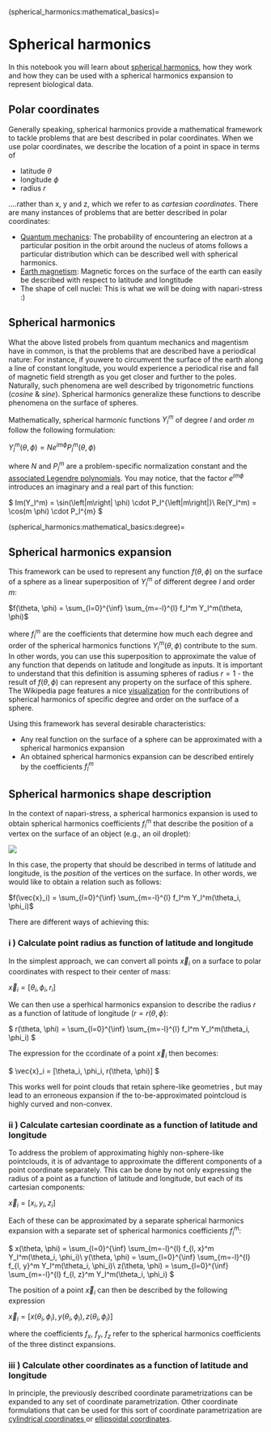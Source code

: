 (spherical_harmonics:mathematical_basics)=
# Spherical harmonics

In this notebook you will learn about [spherical harmonics](https://en.wikipedia.org/wiki/Spherical_harmonics), how they work and how they can be used with a spherical harmonics expansion to represent biological data.

## Polar coordinates

Generally speaking, spherical harmonics provide a mathematical framework to tackle problems that are best described in polar coordinates. When we use polar coordinates, we describe the location of a point in space in terms of 

* latitude $\theta$
* longitude $\phi$
* radius $r$

....rather than x, y and z, which we refer to as *cartesian coordinates*. There are many instances of problems that are better described in polar coordinates:

- [Quantum mechanics](https://en.wikipedia.org/wiki/Atomic_orbital): The probability of encountering an electron at a particular position in the orbit around the nucleus of atoms follows a particular distribution which can be described well with spherical harmonics.
- [Earth magnetism](https://en.wikipedia.org/wiki/Earth%27s_magnetic_field): Magnetic forces on the surface of the earth can easily be described with respect to latitude and longtitude
- The shape of cell nuclei: This is what we will be doing with napari-stress :)

## Spherical harmonics

What the above listed probels from quantum mechanics and magentism have in common, is that the problems that are described have a periodical nature: For instance, if youwere to circumvent the surface of the earth along a line of constant longitude, you would experience a periodical rise and fall of magnetic field strength as you get closer and further to the poles. Naturally, such phenomena are well described by trigonometric functions (*cosine* & *sine*). Spherical harmonics generalize these functions to describe phenomena on the surface of spheres.

Mathematically, spherical harmonic functions $Y_l^m$ of degree $l$ and order $m$ follow the following formulation:

$Y_l^m(\theta, \phi) = N e^{im\phi} P_l^m(\theta, \phi)$

where $N$ and $P_l^m$ are a problem-specific normalization constant and the [associated Legendre polynomials](https://en.wikipedia.org/wiki/Associated_Legendre_polynomials). You may notice, that the factor $e^{im\phi}$ introduces an imaginary and a real part of this function:

$
Im(Y_l^m) = \sin(\left|m\right| \phi) \cdot P_l^{\left|m\right|}\\
Re(Y_l^m) = \cos(m \phi) \cdot P_l^{m}
$

(spherical_harmonics:mathematical_basics:degree)=
## Spherical harmonics expansion

This framework can be used to represent any function $f(\theta, \phi)$ on the surface of a sphere as a linear superposition of $Y_l^m$ of different degree $l$ and order $m$:

$f(\theta, \phi) = \sum_{l=0}^{\inf} \sum_{m=-l}^{l} f_l^m Y_l^m(\theta, \phi)$

where $f_l^m$ are the coefficients that determine how much each degree and order of the spherical harmonics functions $Y_l^m(\theta, \phi)$ contribute to the sum. In other words, you can use this superposition to approximate the value of any function that depends on latitude and longitude as inputs. It is important to understand that this definition is assuming spheres of radius $r=1$ - the result of $f(\theta, \phi)$ can represent any property on the surface of this sphere. The Wikipedia page features a nice [visualization](https://en.wikipedia.org/wiki/Spherical_harmonics#/media/File:Rotating_spherical_harmonics.gif) for the contributions of spherical harmonics of specific degree and order on the surface of a sphere.

Using this framework has several desirable characteristics: 

- Any real function on the surface of a sphere can be approximated with a spherical harmonics expansion
- An obtained spherical harmonics expansion can be described entirely by the coefficients $f_l^m$

## Spherical harmonics shape description

In the context of napari-stress, a spherical harmonics expansion is used to obtain spherical harmonics coefficients $f_l^m$ that describe the position of a vertex on the surface of an object (e.g., an oil droplet):

![](../imgs/viewer_screenshots/open_sample_droplet1.png)

In this case, the property that should be described in terms of latitude and longitude, is the *position* of the vertices on the surface. In other words, we would like to obtain a relation such as follows:

$f(\vec{x}_i) = \sum_{l=0}^{\inf} \sum_{m=-l}^{l} f_l^m Y_l^m(\theta_i, \phi_i)$

There are different ways of achieving this:

### i ) Calculate point radius as function of latitude and longitude

In the simplest approach, we can convert all points $\vec{x}_i$ on a surface to polar coordinates with respect to their center of mass:

$\vec{x}_i = [\theta_i, \phi_i, r_i]$

We can then use a sperhical harmonics expansion to describe the radius $r$ as a function of latitude of longitude ($r = r(\theta, \phi)$:

$
r(\theta, \phi) = \sum_{l=0}^{\inf} \sum_{m=-l}^{l} f_l^m Y_l^m(\theta_i, \phi_i)
$

The expression for the ccordinate of a point $\vec{x}_i$ then becomes:

$
\vec{x}_i = [\theta_i, \phi_i, r(\theta, \phi)]
$

This works well for point clouds that retain sphere-like geometries , but may lead to an erroneous expansion if the to-be-approximated pointcloud is highly curved and non-convex.

### ii ) Calculate cartesian coordinate as a function of latitude and longitude

To address the problem of approximating highly non-sphere-like pointclouds, it is of advantage to approximate the different components of a point coordinate separately. This can be done by not only expressing the radius of a point as a function of latitude and longitude, but each of its cartesian components:

$\vec{x}_i = [x_i, y_i, z_i]$

Each of these can be approximated by a separate spherical harmonics expansion with a separate set of spherical harmonics coefficients $f_l^m$:

$
x(\theta, \phi) = \sum_{l=0}^{\inf} \sum_{m=-l}^{l} f_{l, x}^m Y_l^m(\theta_i, \phi_i)\\
y(\theta, \phi) = \sum_{l=0}^{\inf} \sum_{m=-l}^{l} f_{l, y}^m Y_l^m(\theta_i, \phi_i)\\
z(\theta, \phi) = \sum_{l=0}^{\inf} \sum_{m=-l}^{l} f_{l, z}^m Y_l^m(\theta_i, \phi_i)
$

The position of a point $\vec{x}_i$ can then be described by the following expression

$\vec{x}_i = [x(\theta_i, \phi_i), y(\theta_i, \phi_i), z(\theta_i, \phi_i)]$

where the coefficients $f_x$, $f_y$, $f_z$ refer to the spherical harmonics coefficients of the three distinct expansions.

### iii ) Calculate other coordinates as a function of latitude and longitude

In principle, the previously described coordinate parametrizations can be expanded to any set of coordinate parametrization. Other coordinate formulations that can be used for this sort of coordinate parametrization are [cylindrical coordinates ](https://en.wikipedia.org/wiki/Cylindrical_coordinate_system) or [ellipsoidal coordinates](https://en.wikipedia.org/wiki/Ellipsoidal_coordinates).
